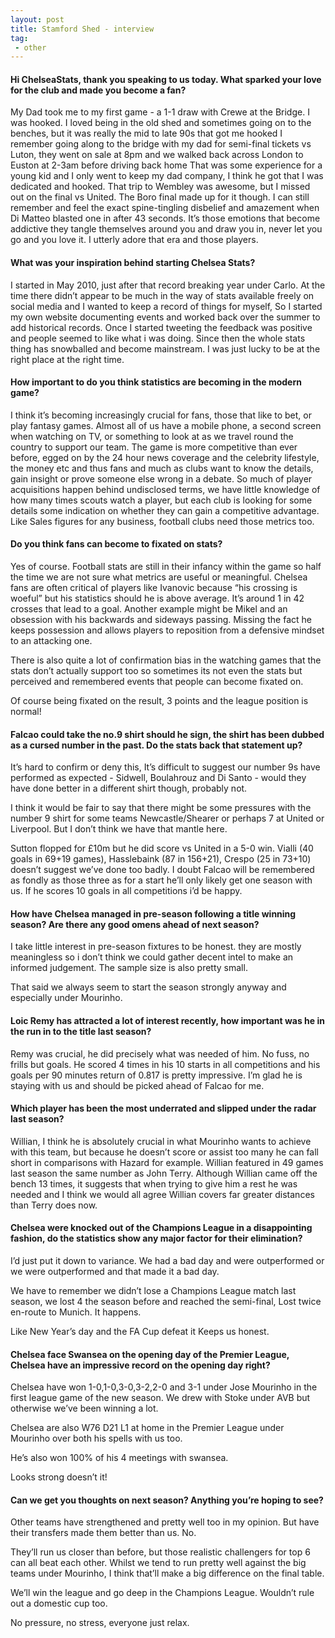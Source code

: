 ```yaml
---
layout: post
title: Stamford Shed - interview
tag:
 - other
---
```


#### Hi ChelseaStats, thank you speaking to us today. What sparked your love for the club and made you become a fan?  

My Dad took me to my first game - a 1-1 draw with Crewe at the Bridge. I was hooked. I loved being in the old shed and sometimes going on to the benches, but it was really the mid to late 90s that got me hooked I remember going along to the bridge with my dad for semi-final tickets vs Luton, they went on sale at 8pm and we walked back across London to Euston at 2-3am before driving back home That was some experience for a young kid and I only went to keep my dad company, I think he got that I was dedicated and hooked. That trip to Wembley was awesome, but I missed out on the final vs United. The Boro final made up for it though. I can still remember and feel the exact spine-tingling disbelief and amazement when Di Matteo blasted one in after 43 seconds. It’s those emotions that become addictive they tangle themselves around you and draw you in, never let you go and you love it.  I utterly adore that era and those players.


#### What was your inspiration behind starting Chelsea Stats?  

I started in May 2010, just after that record breaking year under Carlo. At the time there didn’t appear to be much in the way of stats available freely on social media and I wanted to keep a record of things for myself, So I started my own website documenting events and worked back over the summer to add historical records. Once I started tweeting the feedback was positive and people seemed to like what i was doing. Since then the whole stats thing has snowballed and become mainstream. I was just lucky to be at the right place at the right time.

#### How important to do you think statistics are becoming in the modern game?

I think it’s becoming increasingly crucial for fans, those that like to bet, or play fantasy games. Almost all of us have a mobile phone, a second screen when watching on TV, or something to look at as we travel round the country to support our team. The game is more competitive than ever before, egged on by the 24 hour news coverage and the celebrity lifestyle, the money etc and thus fans and much as clubs want to know the details, gain insight or prove someone else wrong in a debate. So much of player acquisitions happen behind undisclosed terms, we have little knowledge of how many times scouts watch a player, but each club is looking for some details some indication on whether they can gain a competitive advantage. Like Sales figures for any business, football clubs need those metrics too.

#### Do you think fans can become to fixated on stats? 

Yes of course. Football stats are still in their infancy within the game so half the time we are not sure what metrics are useful or meaningful. Chelsea fans are often critical of players like Ivanovic because “his crossing is woeful” but his statistics should he is above average. It’s around 1 in 42 crosses that lead to a goal. Another example might be Mikel and an obsession with his backwards and sideways passing. Missing the fact he keeps possession and allows players to reposition from a defensive mindset to an attacking one. 

There is also quite a lot of confirmation bias in the watching games that the stats don’t actually support too so sometimes its not even the stats but perceived and remembered events that people can become fixated on. 

Of course being fixated on the result, 3 points and the league position is normal!

#### Falcao could take the no.9 shirt should he sign, the shirt has been dubbed as a cursed number in the past. Do the stats back that statement up? 

It’s hard to confirm or deny this, It’s difficult to suggest our number 9s have performed as expected - Sidwell, Boulahrouz and Di Santo - would they have done better in a different shirt though, probably not. 

I think it would be fair to say that there might be some pressures with the number 9 shirt for some teams Newcastle/Shearer or perhaps 7 at United or Liverpool. But I don’t think we have that mantle here. 

Sutton flopped for £10m but he did score vs United in a 5-0 win. Vialli (40 goals in 69+19 games), Hasslebaink (87 in 156+21), Crespo (25 in 73+10) doesn’t suggest we’ve done too badly. I doubt Falcao will be remembered as fondly as those three as for a start he’ll only likely get one season with us. If he scores 10 goals in all competitions i’d be happy.
 

#### How have Chelsea managed in pre-season following a title winning season? Are there any good omens ahead of next season?

I take little interest in pre-season fixtures to be honest. they are mostly meaningless so i don’t think we could gather decent intel to make an informed judgement. The sample size is also pretty small.

That said we always seem to start the season strongly anyway and especially under Mourinho.

#### Loic Remy has attracted a lot of interest recently, how important was he in the run in to the title last season? 

Remy was crucial, he did precisely what was needed of him. No fuss, no frills but goals. He scored 4 times in his 10 starts in all competitions and his goals per 90 minutes return of 0.817 is pretty impressive. I’m glad he is staying with us and should be picked ahead of Falcao for me. 

#### Which player has been the most underrated and slipped under the radar last season? 

Willian, I think he is absolutely crucial in what Mourinho wants to achieve with this team, but because he doesn’t score or assist too many he can fall short in comparisons with Hazard for example. Willian featured in 49 games last season the same number as John Terry. Although Willian came off the bench 13 times, it suggests that when trying to give him a rest he was needed and I think we would all agree Willian covers far greater distances than Terry does now.

#### Chelsea were knocked out of the Champions League in a disappointing fashion, do the statistics show any major factor for their elimination? 

I’d just put it down to variance. We had a bad day and were outperformed or we were outperformed and that made it a bad day.

We have to remember we didn’t lose a Champions League match last season, we lost 4 the season before and reached the semi-final, Lost twice en-route to Munich. It happens.

Like New Year’s day and the FA Cup defeat it Keeps us honest.

#### Chelsea face Swansea on the opening day of the Premier League, Chelsea have an impressive record on the opening day right? 

Chelsea have won 1-0,1-0,3-0,3-2,2-0 and 3-1 under Jose Mourinho in the first league game of the new season. We drew with Stoke under AVB but otherwise we’ve been winning a lot.

Chelsea are also W76 D21 L1 at home in the Premier League under Mourinho over both his spells with us too. 

He’s also won 100% of his 4 meetings with swansea.

Looks strong doesn’t it!

#### Can we get you thoughts on next season? Anything you’re hoping to see?

Other teams have strengthened and pretty well too in my opinion. 
But have their transfers made them better than us. No.

They’ll run us closer than before, but those realistic challengers for top 6 can all beat each other. Whilst we tend to run pretty well against the big teams under Mourinho, I think that’ll make a big difference on the final table.

We’ll win the league and go deep in the Champions League. Wouldn’t rule out a domestic cup too.

No pressure, no stress, everyone just relax.